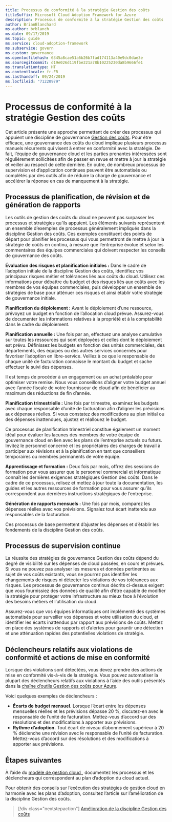 ```yaml
---
title: Processus de conformité à la stratégie Gestion des coûts
titleSuffix: Microsoft Cloud Adoption Framework for Azure
description: Processus de conformité à la stratégie Gestion des coûts
author: BrianBlanchard
ms.author: brblanch
ms.date: 09/17/2019
ms.topic: guide
ms.service: cloud-adoption-framework
ms.subservice: govern
ms.custom: governance
ms.openlocfilehash: 6345a8cae51a6b26b7fad174113a40e9dc0dae3e
ms.sourcegitcommit: d19e026d119fbe221a78b10225230da8b9666fe1
ms.translationtype: HT
ms.contentlocale: fr-FR
ms.lasthandoff: 09/24/2019
ms.locfileid: "71220979"
---
```

# <a name="cost-management-policy-compliance-processes"></a>Processus de conformité à la stratégie Gestion des coûts

Cet article présente une approche permettant de créer des processus qui appuient une discipline de gouvernance [Gestion des coûts](./index.md). Pour être efficace, une gouvernance des coûts du cloud implique plusieurs processus manuels récurrents qui visent à entrer en conformité avec la stratégie. De fait, l’équipe de gouvernance cloud et les parties prenantes intéressées sont régulièrement sollicitées afin de passer en revue et mettre à jour la stratégie et veiller au respect de cette dernière. En outre, de nombreux processus de supervision et d’application continues peuvent être automatisés ou complétés par des outils afin de réduire la charge de gouvernance et accélérer la réponse en cas de manquement à la stratégie.

## <a name="planning-review-and-reporting-processes"></a>Processus de planification, de révision et de génération de rapports

Les outils de gestion des coûts du cloud ne peuvent pas surpasser les processus et stratégies qu’ils appuient. Les éléments suivants représentent un ensemble d’exemples de processus généralement impliqués dans la discipline Gestion des coûts. Ces exemples constituent des points de départ pour planifier les processus qui vous permettront de mettre à jour la stratégie de coûts en continu, à mesure que l’entreprise évolue et selon les commentaires des équipes commerciales qui doivent respecter les conseils de gouvernance des coûts.

**Évaluation des risques et planification initiales :** Dans le cadre de l’adoption initiale de la discipline Gestion des coûts, identifiez vos principaux risques métier et tolérances liés aux coûts du cloud. Utilisez ces informations pour débattre du budget et des risques liés aux coûts avec les membres de vos équipes commerciales, puis développer un ensemble de stratégies de base pour atténuer ces risques et ainsi établir votre stratégie de gouvernance initiale.

**Planification du déploiement :** Avant le déploiement d’une ressource, prévoyez un budget en fonction de l’allocation cloud prévue. Assurez-vous de documenter les informations relatives à la propriété et à la comptabilité dans le cadre du déploiement.

**Planification annuelle :** Une fois par an, effectuez une analyse cumulative sur toutes les ressources qui sont déployées et celles dont le déploiement est prévu. Définissez les budgets en fonction des unités commerciales, des départements, des équipes ou des autres services concernés pour favoriser l’adoption en libre-service. Veillez à ce que le responsable de chaque unité de facturation connaisse le montant du budget et sache effectuer le suivi des dépenses.

Il est temps de procéder à un engagement ou un achat préalable pour optimiser votre remise. Nous vous conseillons d’aligner votre budget annuel avec l’année fiscale de votre fournisseur de cloud afin de bénéficier au maximum des réductions de fin d’année.

**Planification trimestrielle :** Une fois par trimestre, examinez les budgets avec chaque responsable d’unité de facturation afin d’aligner les prévisions aux dépenses réelles. Si vous constatez des modifications au plan initial ou des dépenses inattendues, ajustez et réallouez le budget.

Ce processus de planification trimestriel constitue également un moment idéal pour évaluer les lacunes des membres de votre équipe de gouvernance cloud en lien avec les plans de l’entreprise actuels ou futurs. Invitez le personnel concerné et les propriétaires des charges de travail à participer aux révisions et à la planification en tant que conseillers temporaires ou membres permanents de votre équipe.

**Apprentissage et formation :** Deux fois par mois, offrez des sessions de formation pour vous assurer que le personnel commercial et informatique connaît les dernières exigences stratégiques Gestion des coûts. Dans le cadre de ce processus, relisez et mettez à jour toute la documentation, les guides et les autres ressources de formation pour vous assurer qu’ils correspondent aux dernières instructions stratégiques de l’entreprise.

**Génération de rapports mensuels :** Une fois par mois, comparez les dépenses réelles avec vos prévisions. Signalez tout écart inattendu aux responsables de la facturation.

Ces processus de base permettent d’ajuster les dépenses et d’établir les fondements de la discipline Gestion des coûts.

## <a name="ongoing-monitoring-processes"></a>Processus de supervision continue

La réussite des stratégies de gouvernance Gestion des coûts dépend du degré de visibilité sur les dépenses de cloud passées, en cours et prévues. Si vous ne pouvez pas analyser les mesures et données pertinentes au sujet de vos coûts existants, vous ne pourrez pas identifier les changements de risques ni détecter les violations de vos tolérances aux risques. Les processus de gouvernance continus décrits ci-dessus exigent que vous fournissiez des données de qualité afin d’être capable de modifier la stratégie pour protéger votre infrastructure au mieux face à l’évolution des besoins métiers et l’utilisation du cloud.

Assurez-vous que vos équipes informatiques ont implémenté des systèmes automatisés pour surveiller vos dépenses et votre utilisation du cloud, et identifier les écarts inattendus par rapport aux prévisions de coûts. Mettez en place des systèmes de rapports et d’alertes pour garantir une détection et une atténuation rapides des potentielles violations de stratégie.

## <a name="compliance-violation-triggers-and-enforcement-actions"></a>Déclencheurs relatifs aux violations de conformité et actions de mise en conformité

Lorsque des violations sont détectées, vous devez prendre des actions de mise en conformité vis-à-vis de la stratégie. Vous pouvez automatiser la plupart des déclencheurs relatifs aux violations à l’aide des outils présentés dans la [chaîne d’outils Gestion des coûts pour Azure](./toolchain.md).

Voici quelques exemples de déclencheurs :

- **Écarts de budget mensuel.** Lorsque l’écart entre les dépenses mensuelles réelles et les prévisions dépasse 20 %, discutez-en avec le responsable de l’unité de facturation. Mettez-vous d’accord sur des résolutions et des modifications à apporter aux prévisions.
- **Rythme d’adoption.** Tout écart de niveau d’abonnement supérieur à 20 % déclenche une révision avec le responsable de l’unité de facturation. Mettez-vous d’accord sur des résolutions et des modifications à apporter aux prévisions.

## <a name="next-steps"></a>Étapes suivantes

À l’aide du [modèle de gestion cloud ](./template.md), documentez les processus et les déclencheurs qui correspondent au plan d’adoption du cloud actuel.

Pour obtenir des conseils sur l’exécution des stratégies de gestion cloud en harmonie avec les plans d’adoption, consultez l’article sur l’amélioration de la discipline Gestion des coûts.

> [!div class="nextstepaction"]
> [Amélioration de la discipline Gestion des coûts](./discipline-improvement.md)
